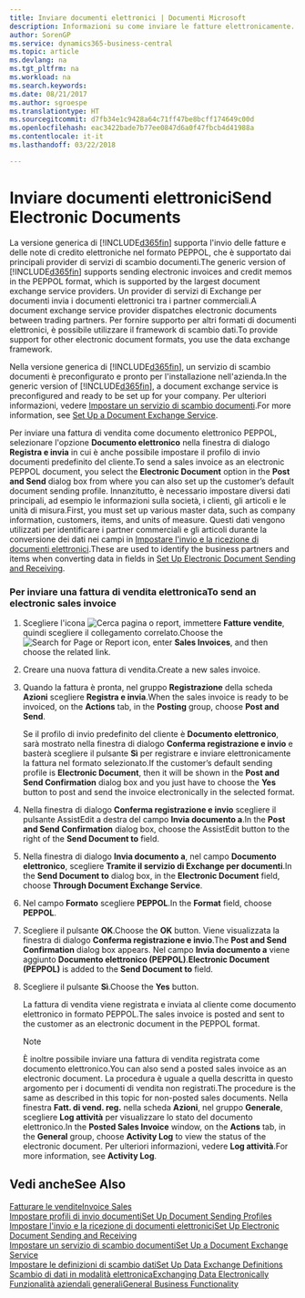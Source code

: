 ```yaml
---
title: Inviare documenti elettronici | Documenti Microsoft
description: Informazioni su come inviare le fatture elettronicamente.
author: SorenGP
ms.service: dynamics365-business-central
ms.topic: article
ms.devlang: na
ms.tgt_pltfrm: na
ms.workload: na
ms.search.keywords: 
ms.date: 08/21/2017
ms.author: sgroespe
ms.translationtype: HT
ms.sourcegitcommit: d7fb34e1c9428a64c71ff47be8bcff174649c00d
ms.openlocfilehash: eac3422bade7b77ee0847d6a0f47fbcb4d41988a
ms.contentlocale: it-it
ms.lasthandoff: 03/22/2018

---
```

# <a name="send-electronic-documents"></a><span data-ttu-id="17467-103">Inviare documenti elettronici</span><span class="sxs-lookup"><span data-stu-id="17467-103">Send Electronic Documents</span></span>
<span data-ttu-id="17467-104">La versione generica di [!INCLUDE[d365fin](includes/d365fin_md.md)] supporta l'invio delle fatture e delle note di credito elettroniche nel formato PEPPOL, che è supportato dai principali provider di servizi di scambio documenti.</span><span class="sxs-lookup"><span data-stu-id="17467-104">The generic version of [!INCLUDE[d365fin](includes/d365fin_md.md)] supports sending electronic invoices and credit memos in the PEPPOL format, which is supported by the largest document exchange service providers.</span></span> <span data-ttu-id="17467-105">Un provider di servizi di Exchange per documenti invia i documenti elettronici tra i partner commerciali.</span><span class="sxs-lookup"><span data-stu-id="17467-105">A document exchange service provider dispatches electronic documents between trading partners.</span></span> <span data-ttu-id="17467-106">Per fornire supporto per altri formati di documenti elettronici, è possibile utilizzare il framework di scambio dati.</span><span class="sxs-lookup"><span data-stu-id="17467-106">To provide support for other electronic document formats, you use the data exchange framework.</span></span>  

 <span data-ttu-id="17467-107">Nella versione generica di [!INCLUDE[d365fin](includes/d365fin_md.md)], un servizio di scambio documenti è preconfigurato e pronto per l'installazione nell'azienda.</span><span class="sxs-lookup"><span data-stu-id="17467-107">In the generic version of [!INCLUDE[d365fin](includes/d365fin_md.md)], a document exchange service is preconfigured and ready to be set up for your company.</span></span> <span data-ttu-id="17467-108">Per ulteriori informazioni, vedere [Impostare un servizio di scambio documenti](across-how-to-set-up-a-document-exchange-service.md).</span><span class="sxs-lookup"><span data-stu-id="17467-108">For more information, see [Set Up a Document Exchange Service](across-how-to-set-up-a-document-exchange-service.md).</span></span>  

 <span data-ttu-id="17467-109">Per inviare una fattura di vendita come documento elettronico PEPPOL, selezionare l'opzione **Documento elettronico** nella finestra di dialogo **Registra e invia** in cui è anche possibile impostare il profilo di invio documenti predefinito del cliente.</span><span class="sxs-lookup"><span data-stu-id="17467-109">To send a sales invoice as an electronic PEPPOL document, you select the **Electronic Document** option in the **Post and Send** dialog box from where you can also set up the customer’s default document sending profile.</span></span> <span data-ttu-id="17467-110">Innanzitutto, è necessario impostare diversi dati principali, ad esempio le informazioni sulla società, i clienti, gli articoli e le unità di misura.</span><span class="sxs-lookup"><span data-stu-id="17467-110">First, you must set up various master data, such as company information, customers, items, and units of measure.</span></span> <span data-ttu-id="17467-111">Questi dati vengono utilizzati per identificare i partner commerciali e gli articoli durante la conversione dei dati nei campi in [Impostare l'invio e la ricezione di documenti elettronici](across-how-to-set-up-electronic-document-sending-and-receiving.md).</span><span class="sxs-lookup"><span data-stu-id="17467-111">These are used to identify the business partners and items when converting data in fields in [Set Up Electronic Document Sending and Receiving](across-how-to-set-up-electronic-document-sending-and-receiving.md).</span></span>  

### <a name="to-send-an-electronic-sales-invoice"></a><span data-ttu-id="17467-112">Per inviare una fattura di vendita elettronica</span><span class="sxs-lookup"><span data-stu-id="17467-112">To send an electronic sales invoice</span></span>  

1.  <span data-ttu-id="17467-113">Scegliere l'icona ![Cerca pagina o report](media/ui-search/search_small.png "icona Cerca pagina o report"), immettere **Fatture vendite**, quindi scegliere il collegamento correlato.</span><span class="sxs-lookup"><span data-stu-id="17467-113">Choose the ![Search for Page or Report](media/ui-search/search_small.png "Search for Page or Report icon") icon, enter **Sales Invoices**, and then choose the related link.</span></span>  

2.  <span data-ttu-id="17467-114">Creare una nuova fattura di vendita.</span><span class="sxs-lookup"><span data-stu-id="17467-114">Create a new sales invoice.</span></span>  

3.  <span data-ttu-id="17467-115">Quando la fattura è pronta, nel gruppo **Registrazione** della scheda **Azioni** scegliere **Registra e invia**.</span><span class="sxs-lookup"><span data-stu-id="17467-115">When the sales invoice is ready to be invoiced, on the **Actions** tab, in the **Posting** group, choose **Post and Send**.</span></span>  

     <span data-ttu-id="17467-116">Se il profilo di invio predefinito del cliente è **Documento elettronico**, sarà mostrato nella finestra di dialogo **Conferma registrazione e invio** e basterà scegliere il pulsante **Sì** per registrare e inviare elettronicamente la fattura nel formato selezionato.</span><span class="sxs-lookup"><span data-stu-id="17467-116">If the customer’s default sending profile is **Electronic Document**, then it will be shown in the **Post and Send Confirmation** dialog box and you just have to choose the **Yes** button to post and send the invoice electronically in the selected format.</span></span>  

4.  <span data-ttu-id="17467-117">Nella finestra di dialogo **Conferma registrazione e invio** scegliere il pulsante AssistEdit a destra del campo **Invia documento a**.</span><span class="sxs-lookup"><span data-stu-id="17467-117">In the **Post and Send Confirmation** dialog box, choose the AssistEdit button to the right of the **Send Document to** field.</span></span>  

5.  <span data-ttu-id="17467-118">Nella finestra di dialogo **Invia documento a**, nel campo **Documento elettronico**, scegliere **Tramite il servizio di Exchange per documenti**.</span><span class="sxs-lookup"><span data-stu-id="17467-118">In the **Send Document to** dialog box, in the **Electronic Document** field, choose **Through Document Exchange Service**.</span></span>  

6.  <span data-ttu-id="17467-119">Nel campo **Formato** scegliere **PEPPOL**.</span><span class="sxs-lookup"><span data-stu-id="17467-119">In the **Format** field, choose **PEPPOL**.</span></span>  

7.  <span data-ttu-id="17467-120">Scegliere il pulsante **OK**.</span><span class="sxs-lookup"><span data-stu-id="17467-120">Choose the **OK** button.</span></span> <span data-ttu-id="17467-121">Viene visualizzata la finestra di dialogo **Conferma registrazione e invio**.</span><span class="sxs-lookup"><span data-stu-id="17467-121">The **Post and Send Confirmation** dialog box appears.</span></span> <span data-ttu-id="17467-122">Nel campo **Invia documento a** viene aggiunto **Documento elettronico (PEPPOL)**.</span><span class="sxs-lookup"><span data-stu-id="17467-122">**Electronic Document (PEPPOL)** is added to the **Send Document to** field.</span></span>  

8.  <span data-ttu-id="17467-123">Scegliere il pulsante **Sì**.</span><span class="sxs-lookup"><span data-stu-id="17467-123">Choose the **Yes** button.</span></span>  

     <span data-ttu-id="17467-124">La fattura di vendita viene registrata e inviata al cliente come documento elettronico in formato PEPPOL.</span><span class="sxs-lookup"><span data-stu-id="17467-124">The sales invoice is posted and sent to the customer as an electronic document in the PEPPOL format.</span></span>  

    > [!NOTE]  
    >  <span data-ttu-id="17467-125">È inoltre possibile inviare una fattura di vendita registrata come documento elettronico.</span><span class="sxs-lookup"><span data-stu-id="17467-125">You can also send a posted sales invoice as an electronic document.</span></span> <span data-ttu-id="17467-126">La procedura è uguale a quella descritta in questo argomento per i documenti di vendita non registrati.</span><span class="sxs-lookup"><span data-stu-id="17467-126">The procedure is the same as described in this topic for non-posted sales documents.</span></span> <span data-ttu-id="17467-127">Nella finestra **Fatt. di vend. reg.** nella scheda **Azioni**, nel gruppo **Generale**, scegliere **Log attività** per visualizzare lo stato del documento elettronico.</span><span class="sxs-lookup"><span data-stu-id="17467-127">In the **Posted Sales Invoice** window, on the **Actions** tab, in the **General** group, choose **Activity Log** to view the status of the electronic document.</span></span> <span data-ttu-id="17467-128">Per ulteriori informazioni, vedere **Log attività**.</span><span class="sxs-lookup"><span data-stu-id="17467-128">For more information, see **Activity Log**.</span></span>  

## <a name="see-also"></a><span data-ttu-id="17467-129">Vedi anche</span><span class="sxs-lookup"><span data-stu-id="17467-129">See Also</span></span>  
[<span data-ttu-id="17467-130">Fatturare le vendite</span><span class="sxs-lookup"><span data-stu-id="17467-130">Invoice Sales</span></span>](sales-how-invoice-sales.md)  
[<span data-ttu-id="17467-131">Impostare profili di invio documenti</span><span class="sxs-lookup"><span data-stu-id="17467-131">Set Up Document Sending Profiles</span></span>](sales-how-setup-document-send-profiles.md)  
[<span data-ttu-id="17467-132">Impostare l'invio e la ricezione di documenti elettronici</span><span class="sxs-lookup"><span data-stu-id="17467-132">Set Up Electronic Document Sending and Receiving</span></span>](across-how-to-set-up-electronic-document-sending-and-receiving.md)  
[<span data-ttu-id="17467-133">Impostare un servizio di scambio documenti</span><span class="sxs-lookup"><span data-stu-id="17467-133">Set Up a Document Exchange Service</span></span>](across-how-to-set-up-a-document-exchange-service.md)  
[<span data-ttu-id="17467-134">Impostare le definizioni di scambio dati</span><span class="sxs-lookup"><span data-stu-id="17467-134">Set Up Data Exchange Definitions</span></span>](across-how-to-set-up-data-exchange-definitions.md)  
[<span data-ttu-id="17467-135">Scambio di dati in modalità elettronica</span><span class="sxs-lookup"><span data-stu-id="17467-135">Exchanging Data Electronically</span></span>](across-data-exchange.md)  
[<span data-ttu-id="17467-136">Funzionalità aziendali generali</span><span class="sxs-lookup"><span data-stu-id="17467-136">General Business Functionality</span></span>](ui-across-business-areas.md)  

